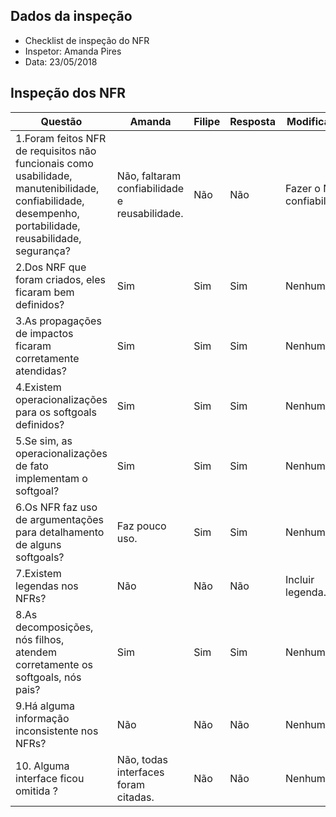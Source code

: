 ## Dados da inspeção

* Checklist de inspeção do NFR
* Inspetor: Amanda Pires
* Data: 23/05/2018

## Inspeção dos NFR

|Questão| Amanda| Filipe| Resposta| Modificações|
|------|-------|-----|-------|-----|
|1.Foram feitos NFR de requisitos não funcionais como usabilidade, manutenibilidade, confiabilidade, desempenho, portabilidade, reusabilidade, segurança?|   Não, faltaram confiabilidade e reusabilidade.|Não|Não| Fazer o NFR confiabilidade.|
|2.Dos NRF que foram criados, eles ficaram bem definidos?|Sim|Sim|Sim|Nenhuma|
|3.As propagações de impactos ficaram corretamente atendidas?|Sim|Sim|Sim|Nenhuma|
|4.Existem operacionalizações para os softgoals definidos?|Sim|Sim|Sim|Nenhuma|
|5.Se sim, as operacionalizações de fato implementam o softgoal?|Sim|Sim|Sim|Nenhuma|
|6.Os NFR faz uso de argumentações para detalhamento de alguns softgoals?|Faz pouco uso.|Sim|Sim|Nenhuma|
|7.Existem legendas nos NFRs?|Não|Não|Não|Incluir legenda.|
|8.As decomposições, nós filhos, atendem corretamente os softgoals, nós pais?|Sim|Sim|Sim|Nenhuma|
|9.Há alguma informação inconsistente nos NFRs?|Não|Não|Não|Nenhuma|
|10. Alguma interface ficou omitida ?|Não, todas interfaces foram citadas.|Não|Não|Nenhuma|